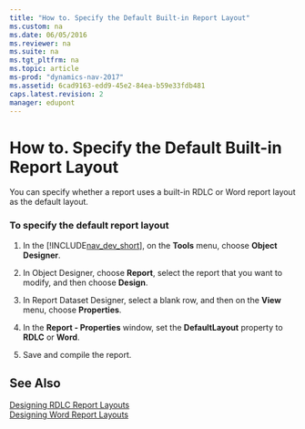 ```yaml
---
title: "How to. Specify the Default Built-in Report Layout"
ms.custom: na
ms.date: 06/05/2016
ms.reviewer: na
ms.suite: na
ms.tgt_pltfrm: na
ms.topic: article
ms-prod: "dynamics-nav-2017"
ms.assetid: 6cad9163-edd9-45e2-84ea-b59e33fdb481
caps.latest.revision: 2
manager: edupont
---
```

# How to. Specify the Default Built-in Report Layout
You can specify whether a report uses a built-in RDLC or Word report layout as the default layout.  
  
### To specify the default report layout  
  
1.  In the [!INCLUDE[nav_dev_short](includes/nav_dev_short_md.md)], on the **Tools** menu, choose **Object Designer**.  
  
2.  In Object Designer, choose **Report**, select the report that you want to modify, and then choose **Design**.  
  
3.  In Report Dataset Designer, select a blank row, and then on the **View** menu, choose **Properties**.  
  
4.  In the **Report - Properties** window, set the **DefaultLayout** property to **RDLC** or **Word**.  
  
5.  Save and compile the report.  
  
## See Also  
 [Designing RDLC Report Layouts](Designing-RDLC-Report-Layouts.md)   
 [Designing Word Report Layouts](Designing-Word-Report-Layouts.md)